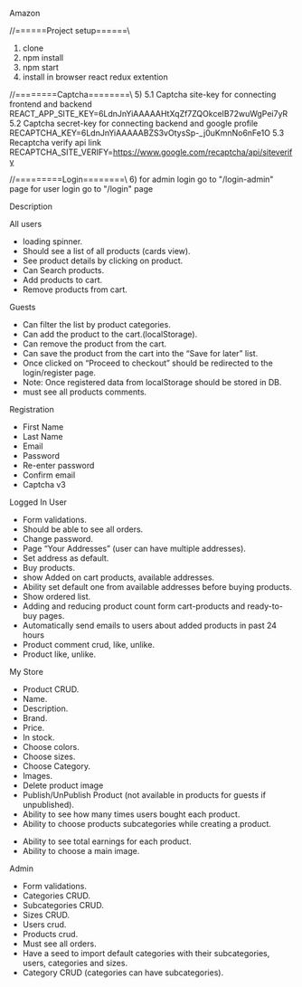 Amazon

//======Project setup======\\
1) clone
2) npm install
3) npm start
4) install in browser react redux extention

//========Captcha========\\
5) 5.1 Captcha site-key for connecting frontend and backend
       REACT_APP_SITE_KEY=6LdnJnYiAAAAAHtXqZf7ZQOkceIB72wuWgPei7yR
   5.2 Captcha secret-key for connecting backend and google profile
       RECAPTCHA_KEY=6LdnJnYiAAAAABZS3vOtysSp-_j0uKmnNo6nFe1O
   5.3 Recaptcha verify api link
   RECAPTCHA_SITE_VERIFY=https://www.google.com/recaptcha/api/siteverify

//=========Login========\\
6) for admin login go to "/login-admin" page
   for user login  go to "/login" page


Description

All users
+ loading spinner.
+ Should see a list of all products (cards view).
+ See product details by clicking on product.
+ Can Search products.
+ Add products to cart.
+ Remove products from cart.

Guests  
+ Can filter the list by product categories.
+ Can add the product to the cart.(localStorage).
+ Can remove the product from the cart.
+ Can save the product from the cart into the “Save for later” list.
+ Once clicked on “Proceed to checkout” should be redirected to the login/register page.
+ Note: Once registered data from localStorage should be stored in DB.
+ must see all products comments.

Registration
+ First Name
+ Last Name
+ Email
+ Password
+ Re-enter password
+ Confirm email
+ Captcha v3

Logged In User
+ Form validations.
+ Should be able to see all orders.
+ Change password.
+ Page “Your Addresses” (user can have multiple addresses).
+ Set address as default.
+ Buy products.
+ show Added on cart products, available addresses.
+ Ability set default one from available addresses before buying products.
+ Show ordered list.
+ Adding and reducing product count form cart-products and ready-to-buy pages.
+ Automatically send emails to users about added products in past 24 hours
+ Product comment crud, like, unlike.
+ Product like, unlike.

My Store
+ Product CRUD.
+ Name.
+ Description.
+ Brand.
+ Price.
+ In stock.
+ Choose colors.
+ Choose sizes.
+ Choose Category.
+ Images.
+ Delete product image
+ Publish/UnPublish Product (not available in products for guests if unpublished).
+ Ability to see how many times users bought each product.
+ Ability to choose products subcategories while creating a product.
- Ability to see total earnings for each product.
- Ability to choose a main image.

Admin
+ Form validations.
+ Categories CRUD.
+ Subcategories CRUD.
+ Sizes CRUD.
+ Users crud.
+ Products crud.
+ Must see all orders.
+ Have a seed to import default categories with their subcategories, users, categories and sizes.
+ Category CRUD (categories can have subcategories).
